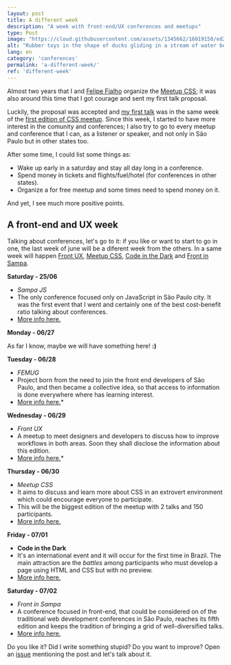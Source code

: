 ```yaml
---
layout: post
title: A different week
description: "A week with front-end/UX conferences and meetups"
type: Post
image: "https://cloud.githubusercontent.com/assets/1345662/16019150/ed21d430-317d-11e6-91e1-ff7ae317a617.jpg"
alt: "Rubber toys in the shape of ducks gliding in a stream of water between two sidewalks.."
lang: en
category: 'conferences'
permalink: 'a-different-week/'
ref: 'different-week'
---
```


Almost two years that I and [Felipe Fialho](https://twitter.com/lfeh) organize the [Meetup CSS](https://github.com/raphaelfabeni/css-sp); it was also around this time that I got courage and sent my first talk proposal.

Luckily, the proposal was accepted and [my first talk](http://www.thedevelopersconference.com.br/tdc/2014/saopaulo/trilha-front-end) was in the same week of the [first edition of CSS meetup](http://www.thedevelopersconference.com.br/tdc/2014/saopaulo/trilha-front-end). Since this week, I started to have more interest in the comunity and conferences; I also try to go to every meetup and conference that I can, as a listener or speaker, and not only in São Paulo but in other states too.

After some time, I could list some things as:

* Wake up early in a saturday and stay all day long in a conference.
* Spend money in tickets and flights/fuel/hotel (for conferences in other states).
* Organize a for free meetup and some times need to spend money on it.

And yet, I see much more positive points.

## A front-end and UX week

Talking about conferences, let's go to it: if you like or want to start to go in one, the last week of june will be a diferent week from the others. In a same week will happen [Front UX](http://frontux.com/), [Meetup CSS](https://github.com/raphaelfabeni/css-sp), [Code in the Dark](http://codeinthedark.com.br/) and [Front in Sampa](http://frontinsampa.com.br/).

**Saturday - 25/06**

* *Sampa JS*
* The only conference focused only on JavaScript in São Paulo city. It was the first event that I went and certainly one of the best cost-benefit ratio talking about conferences.
* [More info here.](http://sampajs.com.br/)

**Monday - 06/27**

As far I know, maybe we will have something here!  **:)**

**Tuesday - 06/28**

* *FEMUG*
* Project born from the need to join the front end developers of São Paulo, and then became a collective idea, so that access to information is done everywhere where has learning interest.
* [More info here.](https://sp.femug.com/t/femug-sp-33-lambda3/792)*

**Wednesday - 06/29**

* *Front UX*
* A meetup to meet designers and developers to discuss how to improve workflows in both areas. Soon they shall disclose the information about this edition.
* [More info here.](http://www.meetup.com/pt-BR/Frontux/)*

**Thursday - 06/30**

* *Meetup CSS*
* It aims to discuss and learn more about CSS in an extrovert environment which could encourage everyone to participate.
* This will be the biggest edition of the meetup with 2 talks and 150 participants.
* [More info here.](http://www.meetup.com/pt-BR/CSS-SP/events/231719368/)

**Friday - 07/01**

* **Code in the Dark**
* It's an international event and it will occur for the first time in Brazil. The main attraction are the *battles* among participants who must develop a page using HTML and CSS but with no preview.
* [More info here.](http://codeinthedark.com.br/)

**Saturday - 07/02**

* *Front in Sampa*
* A conference focused in front-end,  that could be considered on of the traditional web development conferences in São Paulo, reaches its fifth edition and keeps the tradition of bringing a grid of well-diversified talks.
* [More info here.](http://frontinsampa.com.br/)

Do you like it? Did I write something stupid? Do you want to improve? Open an [issue](https://github.com/raphaelfabeni/raphaelfabeni.github.io/issues) mentioning the post and let's talk about it.
